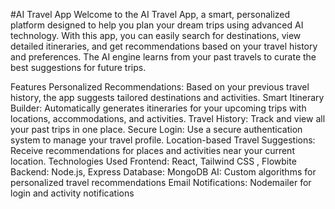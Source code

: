 #AI Travel App
Welcome to the AI Travel App, a smart, personalized platform designed to help you plan your dream trips using advanced AI technology. With this app, you can easily search for destinations, view detailed itineraries, and get recommendations based on your travel history and preferences. The AI engine learns from your past travels to curate the best suggestions for future trips.

Features
Personalized Recommendations: Based on your previous travel history, the app suggests tailored destinations and activities.
Smart Itinerary Builder: Automatically generates itineraries for your upcoming trips with locations, accommodations, and activities.
Travel History: Track and view all your past trips in one place.
Secure Login: Use a secure authentication system to manage your travel profile.
Location-based Travel Suggestions: Receive recommendations for places and activities near your current location.
Technologies Used
Frontend: React, Tailwind CSS , Flowbite
Backend: Node.js, Express
Database: MongoDB
AI: Custom algorithms for personalized travel recommendations
Email Notifications: Nodemailer for login and activity notifications
